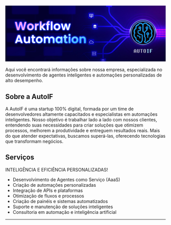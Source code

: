 ![AutoIF](https://github.com/autoiflab/.github/blob/main/images/img.png)

Aqui você encontrará informações sobre nossa empresa, especializada no desenvolvimento de agentes inteligentes e automações personalizadas de alto desempenho.

## Sobre a AutoIF
A AutoIF é uma startup 100% digital, formada por um time de desenvolvedores altamente capacitados e especialistas em automações inteligentes. Nosso objetivo é trabalhar lado a lado com nossos clientes, entendendo suas necessidades para criar soluções que otimizem processos, melhorem a produtividade e entreguem resultados reais. Mais do que atender expectativas, buscamos superá-las, oferecendo tecnologias que transformam negócios.

## Serviços
INTELIGÊNCIA E EFICIÊNCIA PERSONALIZADAS!

* Desenvolvimento de Agentes como Serviço (AaaS)
* Criação de automações personalizadas
* Integração de APIs e plataformas
* Otimização de fluxos e processos
* Criação de painéis e sistemas automatizados
* Suporte e manutenção de soluções inteligentes
* Consultoria em automação e inteligência artificial

----
